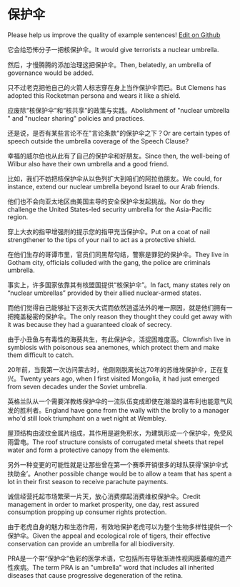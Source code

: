 # 保护伞

Please help us improve the quality of example sentences! [Edit on Github](https://github.com/jiyushe/jiyu-example-sentence-source/blob/main/chinese/baohusan.md)

<p><span class="chinese">它会给恐怖分子一把核保护伞。</span><span class="english">It would give terrorists a nuclear umbrella.</span></p>

<p><span class="chinese">然后，才慢腾腾的添加治理这把保护伞。</span><span class="english">Then, belatedly, an umbrella of governance would be added.</span></p>

<p><span class="chinese">只不过老克把他自己的火箭人标志穿在身上当作保护伞而已。</span><span class="english">But Clemens has adopted this Rocketman persona and wears it like a shield.</span></p>

<p><span class="chinese">应废除“核保护伞”和“核共享”的政策与实践。</span><span class="english">Abolishment of "nuclear umbrella " and "nuclear sharing" policies and practices.</span></p>

<p><span class="chinese">还是说，是否有某些言论不在"言论条款"的保护伞之下？</span><span class="english">Or are certain types of speech outside the umbrella coverage of the Speech Clause?</span></p>

<p><span class="chinese">幸福的威尔伯也从此有了自己的保护伞和好朋友。</span><span class="english">Since then, the well-being of Wilbur also have their own umbrella and a good friend.</span></p>

<p><span class="chinese">比如，我们不妨把核保护伞从以色列扩大到咱们的阿拉伯朋友。</span><span class="english">We could, for instance, extend our nuclear umbrella beyond Israel to our Arab friends.</span></p>

<p><span class="chinese">他们也不会向亚太地区由美国主导的安全保护伞发起挑战。</span><span class="english">Nor do they challenge the United States-led security umbrella for the Asia-Pacific region.</span></p>

<p><span class="chinese">穿上大衣的指甲增强剂的提示您的指甲充当保护伞。</span><span class="english">Put on a coat of nail strengthener to the tips of your nail to act as a protective shield.</span></p>

<p><span class="chinese">在他们生存的哥谭市里，官员们同黑帮勾结，警察是罪犯的保护伞。</span><span class="english">They live in Gotham city, officials colluded with the gang, the police are criminals umbrella.</span></p>

<p><span class="chinese">事实上，许多国家依靠其有核盟国提供“核保护伞”。</span><span class="english">In fact, many states rely on “nuclear umbrellas” provided by their allied nuclear-armed states.</span></p>

<p><span class="chinese">而他们觉得自己能够扯下这弥天大谎而依然逍遥法外的唯一原因，就是他们拥有一把掩盖秘密的保护伞。</span><span class="english">The only reason they thought they could get away with it was because they had a guaranteed cloak of secrecy.</span></p>

<p><span class="chinese">由于小丑鱼与有毒性的海葵共生，有此保护伞，活捉困难度高。</span><span class="english">Clownfish live in symbiosis with poisonous sea anemones, which protect them and make them difficult to catch.</span></p>

<p><span class="chinese">20年前，当我第一次访问蒙古时，他刚刚脱离长达70年的苏维埃保护伞，正在复兴。</span><span class="english">Twenty years ago, when I first visited Mongolia, it had just emerged from seven decades under the Soviet umbrella.</span></p>

<p><span class="chinese">英格兰队从一个需要洋教练保护伞的一流队伍变成即使在潮湿的温布利也能意气风发的胜利者。</span><span class="english">England have gone from the wally with the brolly to a manager who'd still look triumphant on a wet night at Wembley.</span></p>

<p><span class="chinese">屋顶结构由波纹金属片组成，其作用是避免积水，为建筑形成一个保护伞，免受风雨雷电。</span><span class="english">The roof structure consists of corrugated metal sheets that repel water and form a protective canopy from the elements.</span></p>

<p><span class="chinese">另外一种变更的可能性就是让那些曾在第一个赛季开销很多的球队获得‘保护伞式扶助金’。</span><span class="english">Another possible change would be to allow a team that has spent a lot in their first season to receive parachute payments.</span></p>

<p><span class="chinese">诚信经营托起市场繁荣一片天，放心消费撑起消费维权保护伞。</span><span class="english">Credit management in order to market prosperity, one day, rest assured consumption propping up consumer rights protection.</span></p>

<p><span class="chinese">由于老虎自身的魅力和生态作用，有效地保护老虎可以为整个生物多样性提供一个保护伞。</span><span class="english">Given the appeal and ecological role of tigers, their effective conservation can provide an umbrella for all biodiversity.</span></p>

<p><span class="chinese">PRA是一个带“保护伞”色彩的医学术语，它包括所有导致渐进性视网膜萎缩的遗产性疾病。</span><span class="english">The term PRA is an "umbrella" word that includes all inherited diseases that cause progressive degeneration of the retina.</span></p>

